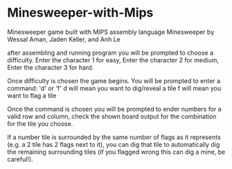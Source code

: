 # Minesweeper-with-Mips
Minesweeper game built with MIPS assembly language
Minesweeper by Wessal Aman, Jaden Keller, and Anh Le

after assembling and running program you will be prompted to choose a difficulty.
Enter the character 1 for easy,
Enter the character 2 for medium,
Enter the character 3 for hard.

Once difficulty is chosen the game begins.
You will be prompted to enter a command: 'd' or 'f'
d will mean you want to dig/reveal a tile
f will mean you want to flag a tile

Once the command is chosen you will be prompted to ender numbers for a valid row and column, check the shown board output for the combination for the tile you choose.

If a number tile is surrounded by the same number of flags as it represents (e.g. a 2 tile has 2 flags next to it), you can dig that tile to automatically dig the remaining surrounding tiles (if you flagged wrong this can dig a mine, be careful!).
